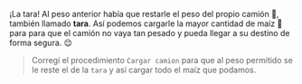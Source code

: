 <gs-attire attire-url="https://raw.githubusercontent.com/MumukiProject/mumuki-guia-gobstones-productividad/master/assets/attires/config_1582225722094.json"></gs-attire>

<gs-toolbox toolbox-url="https://raw.githubusercontent.com/MumukiProject/mumuki-guia-gobstones-brazos-roboticos/master/assets/toolbox_1581090983723.xml"></gs-toolbox>

¡La tara! Al peso anterior había que restarle el peso del propio camión :truck:, también llamado **tara**. Así podemos cargarle la mayor cantidad de maíz :corn: para para que el camión no vaya tan pesado y pueda llegar a su destino de forma segura. :relieved:

> Corregí el procedimiento `Cargar camion` para que al peso permitido se le reste el de la `tara` y así cargar todo el maíz que podamos.